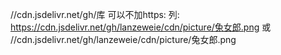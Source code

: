 //cdn.jsdelivr.net/gh/库
可以不加https:
列:
https://cdn.jsdelivr.net/gh/lanzeweie/cdn/picture/兔女郎.png
或
//cdn.jsdelivr.net/gh/lanzeweie/cdn/picture/兔女郎.png
